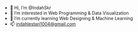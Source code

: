 - 👋 Hi, I’m @IndahSkr
- 👀 I’m interested in Web Programming & Data Visualization
- 🌱 I’m currently learning Web Designing & Machine Learning
- 📫 indahlestari1004@gmail.com

